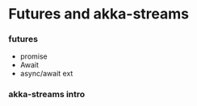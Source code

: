 
# Futures and akka-streams

### futures
+ promise
+ Await
+ async/await ext

### akka-streams intro

